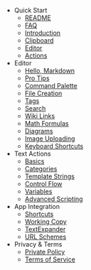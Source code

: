 - Quick Start
  - [README](README.md)
  - [FAQ](faq.md)
  - [Introduction](intro.md)
  - [Clipboard](quick-start/clipboard.md)
  - [Editor](quick-start/editor.md)
  - [Actions](quick-start/actions.md)
- Editor
  - [Hello, Markdown](editor/hello-markdown.md)
  - [Pro Tips](editor/pro-tips.md)
  - [Command Palette](editor/command-palette.md)
  - [File Creation](editor/file-creation.md)
  - [Tags](editor/tags.md)
  - [Search](editor/search.md)
  - [Wiki Links](editor/wiki-links.md)
  - [Math Formulas](editor/math.md)
  - [Diagrams](editor/diagrams.md)
  - [Image Uploading](editor/image-uploading.md)
  - [Keyboard Shortcuts](editor/cheatsheet.md)
- Text Actions
  - [Basics](actions/basics.md)
  - [Categories](actions/categories.md)
  - [Template Strings](actions/template-strings.md)
  - [Control Flow](actions/control-flow.md)
  - [Variables](actions/variables.md)
  - [Advanced Scripting](actions/scripting.md)
- App Integration
  - [Shortcuts](integration/shortcuts.md)
  - [Working Copy](integration/working-copy.md)
  - [TextExpander](integration/text-expander.md)
  - [URL Schemes](integration/url-schemes.md)
- Privacy & Terms
  - [Private Policy](privacy.md)
  - [Terms of Service](terms.md)